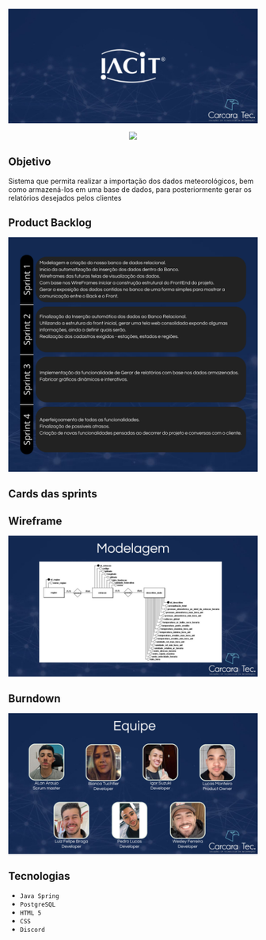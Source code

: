 ![slide1](https://github.com/CarcaraTec/IACIT/blob/d0dfc7916dbcba8dd33ff813b087f2167b0b7db8/Apresentacao/API%20IACIT.png)

<p align="center">
<img src="http://img.shields.io/static/v1?label=STATUS&message=EM%20DESENVOLVIMENTO&color=GREEN&style=for-the-badge"/>
</p>

## Objetivo
Sistema que permita realizar a importação dos dados meteorológicos, bem como armazená-los em uma base de dados, para posteriormente gerar os relatórios desejados pelos clientes

## Product Backlog
![slide3](https://github.com/CarcaraTec/IACIT/blob/9cc5f7d112aa1dbdcafd324183f230080d0c9c56/Apresentacao/Product%20Backlog.png)
## Cards das sprints
## Wireframe
![slide6](https://github.com/CarcaraTec/IACIT/blob/51b14bb4a6e4dbeff1f2a0a885d3430baa779360/Apresentacao/Modelagem.png)
## Burndown
![slide8](https://github.com/CarcaraTec/IACIT/blob/d7dd29448a00c91a40df95e0fab93b6b6597fa63/Apresentacao/Equipe.png)
## Tecnologias

- `Java Spring`
- `PostgreSQL`
- `HTML 5`
- `CSS`
- `Discord`


  
